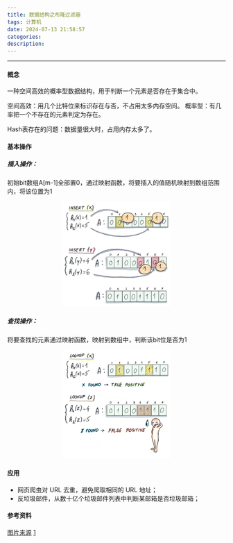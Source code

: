 ```yaml
---
title: 数据结构之布隆过滤器
tags: 计算机
date: 2024-07-13 21:58:57
categories:
description:
---
```


------

#### 概念
一种空间高效的概率型数据结构，用于判断一个元素是否存在于集合中。

空间高效：用几个比特位来标识存在与否，不占用太多内存空间。
概率型：有几率把一个不存在的元素判定为存在。

Hash表存在的问题：数据量很大时，占用内存太多了。

#### 基本操作

##### 插入操作：

初始bit数组A[m-1]全部置0，通过映射函数，将要插入的值随机映射到数组范围内，将该位置为1

<center>
    <img src="../images/bloom-filters-insert.png" width="50%"/>
</center>


##### 查找操作：

将要查找的元素通过映射函数，映射到数组中，判断该bit位是否为1

<center>
    <img src="../images/bloom-filters_03.png" width="50%"/>
</center>



#### 应用
+ 网页爬虫对 URL 去重，避免爬取相同的 URL 地址；
+ 反垃圾邮件，从数十亿个垃圾邮件列表中判断某邮箱是否垃圾邮箱；


#### 参考资料
[图片来源](https://freecontent.manning.com/all-about-bloom-filters/)
[1](https://juejin.cn/post/6844904007790673933)
